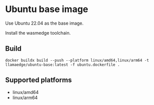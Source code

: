 # Ubuntu base image

Use Ubuntu 22.04 as the base image.

Install the wasmedge toolchain.

## Build

```console
docker buildx build --push --platform linux/amd64,linux/arm64 -t llamaedge/ubuntu-base:latest -f ubuntu.dockerfile .
```

## Supported platforms

* linux/amd64
* linux/arm64
